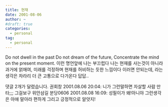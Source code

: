 ```yaml
---
title: 현재
date: 2001-08-06
author: ~
#draft: true
categories:
  - personal
tag:
  - personal
---
```




Do not dwell in the past
Do not dream of the future,
Concentrate the mind on the present moment.
이런 명언앞에 나는 부끄럽다
나는 현재를 사는것이 아니라
과거에 얽매여, 미래를 걱정하며
현재를 허비하는 듯한 느낌이다
이러면 안되는데, 라는 생각은 차라리 더 큰 고통으로 다가온다
답답..


 댓글  2개가 달렸습니다.
 권회창 2001.08.06 20:04: 
니가 그런말하면 자살할 사람 만타;;; 그걸보구 위안삼길
 분당0606 2001.08.08 16:09: 
성필이가 왜!아니야 그런생각은 아애 말아라 편하게 그리고 긍정적으로 알앗지!




